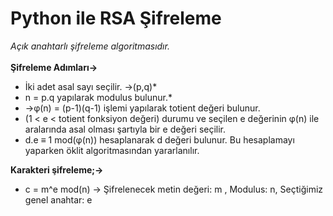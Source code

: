 # Python ile RSA Şifreleme <br>
*Açık anahtarlı şifreleme algoritmasıdır.*<br><br>
**Şifreleme Adımları->**<br>
* İki adet asal sayı seçilir. ->(p,q)*<br>
* n = p.q yapılarak modulus bulunur.*<br>
* ->φ(n) = (p-1)(q-1) işlemi yapılarak totient değeri bulunur.<br>
* (1 < e < totient fonksiyon değeri) durumu ve seçilen e değerinin φ(n) ile aralarında asal olması şartıyla bir e değeri seçilir.<br>
* d.e ≡ 1 mod(φ(n)) hesaplanarak d değeri bulunur. Bu hesaplamayı yaparken öklit algoritmasından yararlanılır.<br>

**Karakteri şifreleme;->**<br>
* c = m^e mod(n) -> Şifrelenecek metin değeri: m , Modulus: n, Seçtiğimiz genel anahtar: e <br> 
